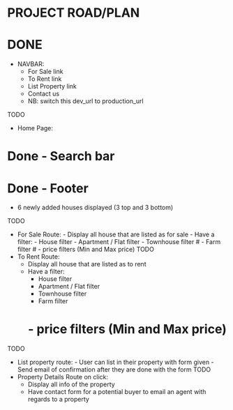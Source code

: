 # PROJECT ROAD/PLAN

# DONE

- NAVBAR:
  - For Sale link
  - To Rent link
  - List Property link
  - Contact us
  - NB: switch this dev_url to production_url

TODO

- Home Page:

# Done - Search bar
# Done - Footer

- 6 newly added houses displayed (3 top and 3 bottom)

TODO

- For Sale Route: - Display all house that are listed as for sale - Have a filter: - House filter - Apartment / Flat filter - Townhouse filter # - Farm filter # - price filters (Min and Max price)
  TODO
- To Rent Route:
  - Display all house that are listed as to rent
  - Have a filter:
    - House filter
    - Apartment / Flat filter
    - Townhouse filter
    - Farm filter
    # - price filters (Min and Max price)

TODO

- List property route: - User can list in their property with form given - Send email of confirmation after they are done with the form
  TODO
- Property Details Route on click:
  - Display all info of the property
  - Have contact form for a potential buyer to email an agent with regards to a property

